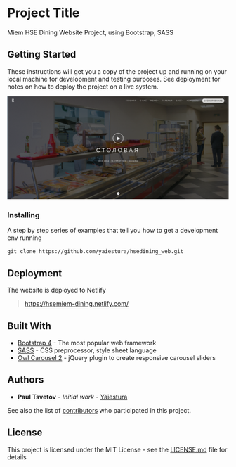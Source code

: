 # Project Title

Miem HSE Dining Website Project, using Bootstrap, SASS

## Getting Started

These instructions will get you a copy of the project up and running on your local machine for development and testing purposes. See deployment for notes on how to deploy the project on a live system.

![A website preview](preview.png)

### Installing

A step by step series of examples that tell you how to get a development env running

```
git clone https://github.com/yaiestura/hsedining_web.git
```

## Deployment

The website is deployed to Netlify
> https://hsemiem-dining.netlify.com/

## Built With

* [Bootstrap 4](https://getbootstrap.com/docs/4.4/getting-started/introduction/) - The most popular web framework
* [SASS](https://sass-lang.com/) - CSS preprocessor, style sheet language
* [Owl Carousel 2](https://owlcarousel2.github.io/OwlCarousel2/) - jQuery plugin to create responsive carousel sliders

## Authors

* **Paul Tsvetov** - *Initial work* - [Yaiestura](https://github.com/yaiestura)

See also the list of [contributors](https://github.com/your/project/contributors) who participated in this project.

## License

This project is licensed under the MIT License - see the [LICENSE.md](LICENSE.md) file for details

